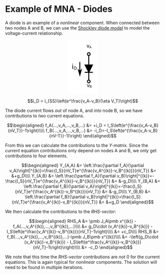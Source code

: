 # Example of MNA - Diodes

A diode is an example of a *nonlinear* component. When connected between two nodes A and B, we can use the [Shockley diode model](https://en.wikipedia.org/wiki/Diode_modelling) to model the voltage-current relationship.

<p align="center"><img src="images/example_circuit_mna_dio.svg" alt="Diode definition" width="100px" /></p>

$$i_D = I_{SS}\left(e^\frac{v_A-v_B}{\eta V_T}\right)$$

The diode current flows *out* of node A, and *into* node B, so we have contributions to *two* current equations.

$$\begin{aligned}
f_A(...,v_A,...,v_B,...) &= +i_D = I_S\left(e^{\frac{v_A-v_B}{nV_T}}-1\right)\\\\
f_B(...,v_A,...,v_B,...) &= -i_D=-I_S\left(e^{\frac{v_A-v_B}{nV-T}}-1)\right)
\end{aligned}$$

From this we can calculate the contributions to the *Y-matrix*. Since the current equation contributions only depend on nodes A and B, we only get contributions to four elements.

$$\begin{aligned}
Y_{A,A} &= \left.\frac{\partial f_A}{\partial v_A}\right|^{(k)}=\frac{I_S}{nV_T}e^{\frac{v_A^{(k)}-v_B^{(k)}}{nV_T}} &= &+g_D\\\\
Y_{A,B} &= \left.\frac{\partial f_A}{\partial v_B}\right|^{(k)}=-\frac{I_S}{nV_T}e^{\frac{v_A^{(k)}-v_B^{(k)}}{nV_T}} &= &-g_D\\\\
Y_{B,A} &= \left.\frac{\partial f_B}{\partial v_A}\right|^{(k)}=-\frac{I_S}{nV_T}e^{\frac{v_A^{(k)}-v_B^{(k)}}{nV_T}} &= &-g_D\\\\
Y_{B,B} &= \left.\frac{\partial f_B}{\partial v_B}\right|^{(k)}=\frac{I_S}{nV_T}e^{\frac{v_A^{(k)}-v_B^{(k)}}{nV_T}} &= &+g_D
\end{aligned}$$

We then calculate the contributions to the *RHS-vector*:

$$\begin{aligned}
RHS_A &= \pmb J_A\pmb x^{(k)} - f_A(...,v_A^{(k)},...,v_B^{(k)},...)\\\\
&= g_D\cdot (v_A^{(k)}-v_B^{(k)}) - I_S\left(e^\frac{v_A^{(k)}-v_B^{(k)}}{nV_T}-1\right)\\\\
&= +c_D\\\\
RHS_B &= f_B(...,v_A^{(k)},...,v_B^{(k)},...)-\pmb J_B\pmb x^{(k)}\\\\
&= -\left(g_D\cdot (v_A^{(k)}-v_B^{(k)}) - I_S\left(e^\frac{v_A^{(k)}-v_B^{(k)}}{nV_T}-1\right)\right)\\\\
&= -c_D
\end{aligned}$$

We note that this time the *RHS-vector* contributions are *not* 0 for the current equations. This is again typical for *nonlinear* components. The solution will need to be found in multiple iterations.

